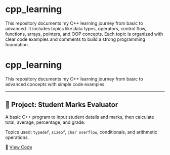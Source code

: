 # cpp_learning
This repository documents my C++ learning journey from basic to advanced. It includes topics like data types, operators, control flow, functions, arrays, pointers, and OOP concepts. Each topic is organized with clear code examples and comments to build a strong programming foundation.
# cpp_learning

This repository documents my C++ learning journey from basic to advanced concepts with simple code examples.

---

## 🧮 Project: Student Marks Evaluator

A basic C++ program to input student details and marks, then calculate total, average, percentage, and grade.

Topics used: `typedef`, `sizeof`, `char overflow`, conditionals, and arithmetic operations.

📄 [View Code](./S5_Student_Marks_Evaluator.cpp)

